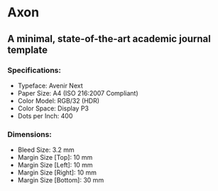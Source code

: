 # Axon
## A minimal, state-of-the-art academic journal template

### Specifications:
* Typeface:      Avenir Next
* Paper  Size:   A4 (ISO 216:2007 Compliant)
* Color Model:   RGB/32 (HDR)
* Color Space:   Display P3
* Dots per Inch: 400

### Dimensions:
* Bleed  Size:          3.2 mm
* Margin Size [Top]:    10  mm
* Margin Size [Left]:   10  mm
* Margin Size [Right]:  10  mm
* Margin Size [Bottom]: 30  mm
